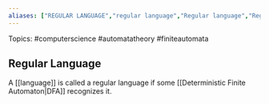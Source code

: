 ```yaml
---
aliases: ["REGULAR LANGUAGE","regular language","Regular language","Regular languages","regular languages"] 
---
```

Topics: #computerscience #automatatheory #finiteautomata

## Regular Language
A [[language]] is called a regular language if some [[Deterministic Finite Automaton|DFA]] recognizes it. 


